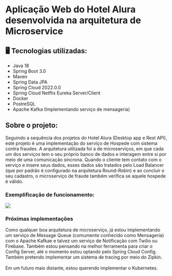 # Aplicação Web do Hotel Alura desenvolvida na arquitetura de Microservice

## 🖥️ Tecnologias utilizadas:
* Java 18
* Spring Boot 3.0
* Maven
* Spring Data JPA
* Spring Cloud 2022.0.0
* Spring Cloud Netflix Eureka Server/Client
* Docker
* PostreSQL
* Apache Kafka (Implementando serviço de mensageria)

## Sobre o projeto:
Seguindo a sequência dos projetos do Hotel Alura (Desktop app e Rest API), este projeto é uma implementação do serviço de Hospede com sistema contra fraudes.
A arquitetura utilizada foi a de microserviços, em que cada um dos serviços tem o seu próprio banco de dados e interagem entre si por meio de uma comunicação síncrona.
Quando o cliente tem contato com o serviço e insere seus dados, esses dados são tratados pelo Load Balancer (que por padrão é configurado na arquitetura Round-Robin) e ao concluir o seu cadastro, o microserviço de fraude também verifica se aquele hospede é válido.
<br>
### Exemplificação de funcionamento:
<img src="https://user-images.githubusercontent.com/86692306/210026729-79fd737d-7eac-4e65-a023-debe86068da0.png" />

<br>

### Próximas implementações

Como qualquer boa arquitetura de microserviço, já estou implementando um serviço de Message Queue (comumente conhecido como Mensageria) com o Apache Kafkae e talvez um serviço de Notificação com Twilio ou Firebase. Também estou pensando na melhor ferramenta para criar o Config Server, até o momento estou optando pelo Spring Cloud Config. Também pretendo implementar um sistema de tracing por meio do Zipkin.
<br>
<br>
Em um futuro mais distante, estou querendo implementar o Kubernetes.
